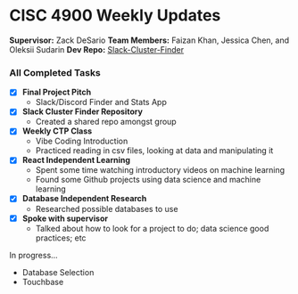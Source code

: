 # CISC 4900 Weekly Updates

**Supervisor:** Zack DeSario
**Team Members:** Faizan Khan, Jessica Chen, and Oleksii Sudarin 
**Dev Repo:** [Slack-Cluster-Finder](https://github.com/oleksiisud/slack-cluster-finder)
### All Completed Tasks 
- [x] **Final Project Pitch**
    - Slack/Discord Finder and Stats App
- [x] **Slack Cluster Finder Repository**
    - Created a shared repo amongst group
- [x] **Weekly CTP Class**
    - Vibe Coding Introduction
    - Practiced reading in csv files, looking at data and manipulating it
- [x] **React Independent Learning**
    - Spent some time watching introductory videos on machine learning
    - Found some Github projects using data science and machine learning 
- [x] **Database Independent Research**
    - Researched possible databases to use
- [x] **Spoke with supervisor** 
    - Talked about how to look for a project to do; data science good practices; etc

In progress...
- Database Selection
- Touchbase 



